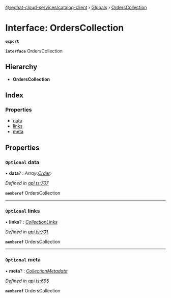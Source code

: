 [@redhat-cloud-services/catalog-client](../README.md) › [Globals](../globals.md) › [OrdersCollection](orderscollection.md)

# Interface: OrdersCollection

**`export`** 

**`interface`** OrdersCollection

## Hierarchy

* **OrdersCollection**

## Index

### Properties

* [data](orderscollection.md#optional-data)
* [links](orderscollection.md#optional-links)
* [meta](orderscollection.md#optional-meta)

## Properties

### `Optional` data

• **data**? : *Array‹[Order](order.md)›*

*Defined in [api.ts:707](https://github.com/RedHatInsights/javascript-clients/blob/master/packages/catalog/api.ts#L707)*

**`memberof`** OrdersCollection

___

### `Optional` links

• **links**? : *[CollectionLinks](collectionlinks.md)*

*Defined in [api.ts:701](https://github.com/RedHatInsights/javascript-clients/blob/master/packages/catalog/api.ts#L701)*

**`memberof`** OrdersCollection

___

### `Optional` meta

• **meta**? : *[CollectionMetadata](collectionmetadata.md)*

*Defined in [api.ts:695](https://github.com/RedHatInsights/javascript-clients/blob/master/packages/catalog/api.ts#L695)*

**`memberof`** OrdersCollection
